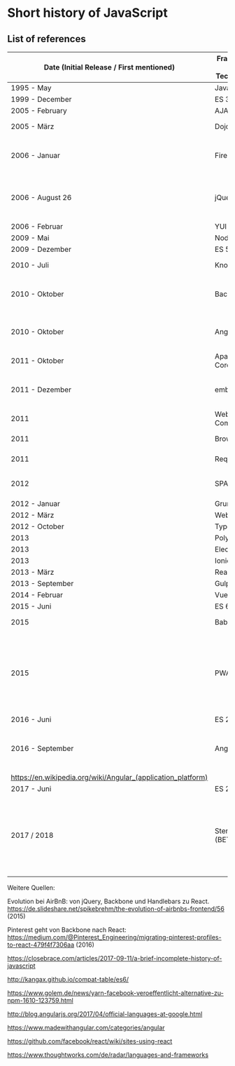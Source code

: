 # Short history of JavaScript

## List of references


| Date (Initial Release / First mentioned) | Framework or Technology | References |
| --- | --- | --- |
| 1995 - May   | JavaScript   |  https://en.wikipedia.org/wiki/JavaScript | 
| 1999 - December | ES 3 | https://en.wikipedia.org/wiki/ECMAScript |
| 2005 - February | AJAX |	https://de.wikipedia.org/wiki/Ajax_(Programmierung) |
| 2005 - März | Dojo | https://en.wikipedia.org/wiki/Dojo_Toolkit - Framework zur Erstellung von Ajax-Web-Anwendungen mit JavaScript |
| 2006 - Januar | Firebug | Erster JavaScript Debugger im Browser https://en.wikipedia.org/wiki/Firebug_(software) https://hacks.mozilla.org/2017/10/saying-goodbye-to-firebug/|
|2006 - August 26 |	jQuery | Meist verwendete JavaScript-Bibliothek. Core-Feature: einfache DOM-Selektion, -Navigation und -Manipulation per JavaScript. Ermöglicht es einfacher Ajax-Web-Anwendungen zu bauen. <br> https://en.wikipedia.org/wiki/JQuery |
| 2006 - Februar | YUI |	https://en.wikipedia.org/wiki/YUI_Library
| 2009 - Mai | Node.js |	https://en.wikipedia.org/wiki/Node.js
| 2009 - Dezember |ES 5 |	http://speakingjs.com/es5/ch25.html
| 2010 - Juli | Knockout	| MVVM-Framework https://en.wikipedia.org/wiki/Knockout_(web_framework) |
| 2010 - Oktober | Backbone	| MVP-Framework - nutzt jQuery für DOM-Operationen. Wurde beim AirBnB und Pinterest eingesetzt (wird mittlerweile durch React abgelöst). https://de.wikipedia.org/wiki/Backbone.js |
| 2010 - Oktober | AngularJS | MVVM-Framework - Ein AngularJS-Anwendung wird u.a. mit Controllern, Direktiven und Services strukturiert. Es integriert ein reduzierte jQuery-Version (jQuery Lite) für DOM-Operationen. https://en.wikipedia.org/wiki/AngularJS |
| 2011 - Oktober | Apache Cordova | Apache Cordova (Phone-Gap) wird Open Source https://en.wikipedia.org/wiki/Apache_Cordova
| 2011 - Dezember |	ember.js | MVVM-Framework - Starker Konkurrent zu AngularJS. Nutzer: LinkedIn, PlayStation Now, Apple Music, Travis CI - die meisten haben 2014/2015 damit gestartet. https://en.wikipedia.org/wiki/Ember.js |
| 2011 | Web Components	| https://en.wikipedia.org/wiki/Web_Components  https://www.webcomponents.org/ |
| 2011 | Browserify	| Module bundler / loader (CommonJS pattern) https://en.wikipedia.org/wiki/Browserify |
| 2011 | Require.js	| Module bundler / loader (AMD pattern) https://github.com/requirejs/requirejs/releases?after=1.0.7 |
| 2012 | SPA | Der Begriff "Single Page Application" wird im Zusammenhang mit JS-Frameworks wie AngularJS oder Ember populärer. Quelle: Google Trends |
| 2012 - Januar | Grunt | Build-Tool |
| 2012 - März |	Webpack | Module bundler / loader |
| 2012 - October | TypeScript | https://en.wikipedia.org/wiki/TypeScript |
| 2013 | Polymer | https://en.wikipedia.org/wiki/Web_Components |
| 2013 | Electron |	https://de.wikipedia.org/wiki/Electron_(Framework) |
| 2013 | Ionic | https://de.wikipedia.org/wiki/Ionic_(Framework) |
| 2013 - März | React |	https://en.wikipedia.org/wiki/React_(JavaScript_library)|
| 2013 - September | Gulp | Build-Tool https://en.wikipedia.org/wiki/Gulp.js |
| 2014 - Februar | Vue.js |	https://en.wikipedia.org/wiki/Vue.js |
| 2015 - Juni |	ES 6 / 2015	 ||
| 2015 | Babel | Transpiler JavaScript Code mit ES 6-Sprachfeature nach ES 5 |
| 2015 | PWA | In 2015, designer Frances Berriman and Google Chrome engineer Alex Russell coined the term "progressive web apps". https://en.wikipedia.org/wiki/Progressive_web_app  iOS/Safari-Support für PWAs: https://www.heise.de/developer/artikel/iOS-11-3-Willkommen-Progressive-Web-Apps-3960706.html https://www.heise.de/developer/meldung/Webentwicklung-Microsoft-zieht-bei-Progressive-Web-Apps-nach-3962096.html
| 2016 - Juni |	ES 2016 | |	 
| 2016 - September | Angular | Ein Rewrite von AngularJS. Auch als Angular 2 bezeichnet, ist es im Prinzip ein neues JS-Framework entwickelt von den AngularJS-Machern. Zentrales Architektur-Konzept: Komponenten zentriert, die UI wird aus einer Hierarchie von Komponenten erstellt (wie React, Vue) 
https://en.wikipedia.org/wiki/Angular_(application_platform) |
| 2017 - Juni |	ES 2017 | | 
| 2017 / 2018 |	Stencil (BETA) | Framework zur Erstellung von Web Components von den Ionic-Machern. Durch das Framework wird Ionic unabhängig von Angular. Ionic-Komponenten werden reine Web Components. Ionic-Komponenten können dann auch mit React oder Vue genutzt werden. Das Framework nutzt TypeScript und JSX. Ähnlich wie React setzt es auf Virtual DOM, um Änderungen in den DOM-Baum zu übertragen.  https://blog.ionicframework.com/announcing-the-ionic-pwa-toolkit-beta/|

Weitere Quellen:

Evolution bei AirBnB: von jQuery, Backbone und Handlebars zu React. https://de.slideshare.net/spikebrehm/the-evolution-of-airbnbs-frontend/56 (2015)

Pinterest geht von Backbone nach React: https://medium.com/@Pinterest_Engineering/migrating-pinterest-profiles-to-react-479f4f7306aa (2016)

https://closebrace.com/articles/2017-09-11/a-brief-incomplete-history-of-javascript

http://kangax.github.io/compat-table/es6/

https://www.golem.de/news/yarn-facebook-veroeffentlicht-alternative-zu-npm-1610-123759.html

http://blog.angularjs.org/2017/04/official-languages-at-google.html

https://www.madewithangular.com/categories/angular

https://github.com/facebook/react/wiki/sites-using-react

https://www.thoughtworks.com/de/radar/languages-and-frameworks


